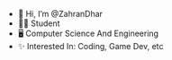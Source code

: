 - 👋 Hi, I’m @ZahranDhar
- 👨‍🎓 Student
- 🖥️ Computer Science And Engineering
- ✨ Interested In: Coding, Game Dev, etc
